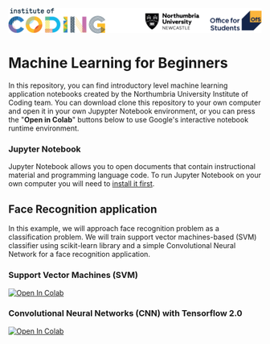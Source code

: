 ![Institute of Coding](https://raw.githubusercontent.com/Institute-of-Coding-Northumbria/machine-learning-for-beginners/master/assets/header.png?raw=true)

# Machine Learning for Beginners

In this repository, you can find introductory level machine learning application notebooks created by the Northumbria University Institute of Coding team. You can download clone this repository to your own computer and open it in your own Jupypter Notebook environment, or you can press the "**Open in Colab**" buttons below to use Google's interactive notebook runtime environment. 

### Jupyter Notebook
Jupyter Notebook allows you to open documents that contain instructional material and programming language code. To run Jupyter Notebook on your own computer you will need to [install it first](https://jupyter.org/install.html).

## Face Recognition application

In this example, we will approach face recognition problem as a classification problem. We will train support vector machines-based (SVM) classifier using scikit-learn library and a simple Convolutional Neural Network for a  face recognition application. 

### Support Vector Machines (SVM)
[![Open In Colab](https://colab.research.google.com/assets/colab-badge.svg)](https://colab.research.google.com/github/Institute-of-Coding-Northumbria/machine-learning-for-beginners/blob/master/Face-Recognition-with-SVM.ipynb)


### Convolutional Neural Networks (CNN) with Tensorflow 2.0 

[![Open In Colab](https://colab.research.google.com/assets/colab-badge.svg)](https://colab.research.google.com/github/Institute-of-Coding-Northumbria/machine-learning-for-beginners/blob/master/Face-Recognition-with-TensorFlow-2-0.ipynb)

